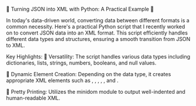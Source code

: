 
🌟 Turning JSON into XML with Python: A Practical Example 🌟

In today's data-driven world, converting data between different formats is a common necessity. Here's a practical Python script that I recently worked on to convert JSON data into an XML format. This script efficiently handles different data types and structures, ensuring a smooth transition from JSON to XML.

Key Highlights:
🔸 Versatility: The script handles various data types including dictionaries, lists, strings, numbers, booleans, and null values.

🔸 Dynamic Element Creation: Depending on the data type, it creates appropriate XML elements such as <object>, <array>, <string>, <number>, <boolean>, and <null>.

🔸 Pretty Printing: Utilizes the minidom module to output well-indented and human-readable XML.
